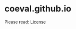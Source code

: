 # coeval.github.io
Please read: <a href="https://raw.githubusercontent.com/coeval/coeval.github.io/master/LICENSE.md">License</a>
